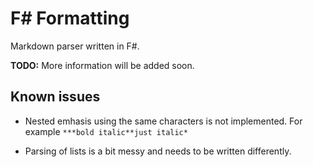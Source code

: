 F# Formatting
=============

Markdown parser written in F#. 

**TODO:** More information will be added soon.

Known issues
------------

 - Nested emhasis using the same characters is not implemented.
   For example `***bold italic**just italic*`

 - Parsing of lists is a bit messy and needs to be written
   differently.
